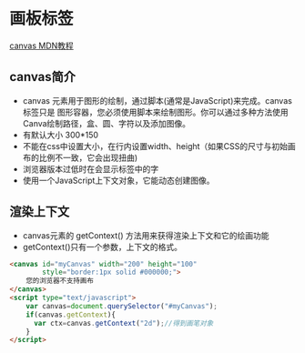 # 画板标签

[canvas MDN教程](https://developer.mozilla.org/zh-CN/docs/Web/API/Canvas_API/Tutorial)  
## canvas简介
- canvas 元素用于图形的绘制，通过脚本(通常是JavaScript)来完成。canvas标签只是
图形容器，您必须使用脚本来绘制图形。你可以通过多种方法使用Canva绘制路径，盒、圆、字符以及添加图像。
- 有默认大小  300*150
- 不能在css中设置大小，在行内设置width、height（如果CSS的尺寸与初始画布的比例不一致，它会出现扭曲)
- 浏览器版本过低时在会显示标签中的字
- 使用一个JavaScript上下文对象，它能动态创建图像。

## 渲染上下文
- canvas元素的 getContext() 方法用来获得渲染上下文和它的绘画功能
- getContext()只有一个参数，上下文的格式。

```html
<canvas id="myCanvas" width="200" height="100"
        style="border:1px solid #000000;">
    您的浏览器不支持画布
</canvas>
<script type="text/javascript">
    var canvas=document.querySelector("#myCanvas");
    if(canvas.getContext){
      var ctx=canvas.getContext("2d");//得到画笔对象
    }
</script>
```     
